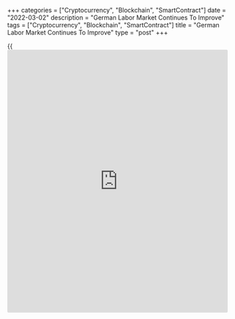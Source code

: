 +++
categories = ["Cryptocurrency", "Blockchain", "SmartContract"]
date = "2022-03-02"
description = "German Labor Market Continues To Improve"
tags = ["Cryptocurrency", "Blockchain", "SmartContract"]
title = "German Labor Market Continues To Improve"
type = "post"
+++

{{<iframe id="large-banner" src="https://www.bounty.group/#slide=2.0" width="100%" height="600" scrolling="no" style="border: 0px solid rgb(216, 221, 230); border-radius: 3px;">}}

Germany's unemployment declined further in February, reflecting the
improvement in the labor market, monthly data published by the Federal
Labor Agency revealed on Wednesday.

The number of people out of work decreased 33,000 from January, which
was bigger than the economists' forecast of -23,000. In January,
unemployment had declined 48,000.

The jobless rate fell to 5.0 percent in February from 5.1 percent in the
previous month. The rate was forecast to remain unchanged at 5.1
percent.  
  
The labor market continued its upward trend until February, Federal
Employment Agency CEO Detlef Scheele, said. However, the war in Ukraine
is not yet reflected in the current indicators.

Earlier in the day, data published by Destatis showed that about 1.38
million people were unemployed in January, down by 354,000, or -20.4
percent compared with January 2021.

The unemployment rate came in at unadjusted 3.2 percent compared to 4.1
percent in the previous year.

The ILO unemployment rate dropped to an adjusted 3.1 percent in January
from 3.2 percent in December, data showed.

The number of persons in employment was up by 1.4 percent, or +624,000,
in January. This was the ninth consecutive month since May 2021 for
which a year-on-year increase was recorded.

For comments and feedback [contact](https://www.playgroundfx.com/contact/): editorial@rtt[news](https://www.letsplayfx.com/blog/forex-news-website/).com

[Economic News][1]

 **What parts of the world are seeing the best (and worst) economic
performances lately? Click[here][2] to check out our [Econ Scorecard][2]
and find out! See up-to-the-moment [ranking](https://www.playgroundfx.com/blog/crypto-exchange-ranking/)s for the best and worst
performers in [GDP][2], [unemployment rate][3], [inflation][4] and much
more.**

   1. www.rtt[news](https://www.letsplayfx.com/blog/forex-news-website/).com/Content/EconomicNews.aspx
   2. www.rtt[news](https://www.letsplayfx.com/blog/forex-news-website/).com/economic-scorecard/world-rank/GDP/highest-performance.aspx
   3. www.rtt[news](https://www.letsplayfx.com/blog/forex-news-website/).com/economic-scorecard/world-rank/unemployment-rate/lowest-performance.aspx
   4. www.rtt[news](https://www.letsplayfx.com/blog/forex-news-website/).com/economic-scorecard/world-rank/CPI/highest-performance.aspx